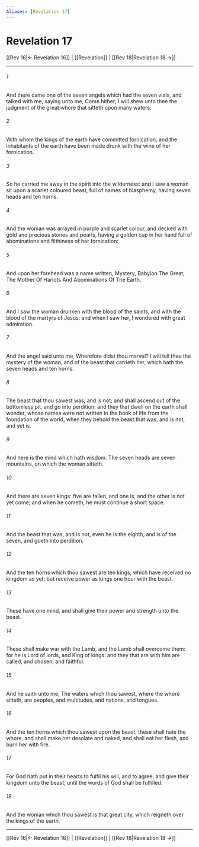 ```yaml
---
Aliases: [Revelation 17]
---
```

# Revelation 17

[[Rev 16|← Revelation 16]] | [[Revelation]] | [[Rev 18|Revelation 18 →]]
***



###### 1 
And there came one of the seven angels which had the seven vials, and talked with me, saying unto me, Come hither; I will shew unto thee the judgment of the great whore that sitteth upon many waters: 

###### 2 
With whom the kings of the earth have committed fornication, and the inhabitants of the earth have been made drunk with the wine of her fornication. 

###### 3 
So he carried me away in the spirit into the wilderness: and I saw a woman sit upon a scarlet coloured beast, full of names of blasphemy, having seven heads and ten horns. 

###### 4 
And the woman was arrayed in purple and scarlet colour, and decked with gold and precious stones and pearls, having a golden cup in her hand full of abominations and filthiness of her fornication: 

###### 5 
And upon her forehead was a name written, Mystery, Babylon The Great, The Mother Of Harlots And Abominations Of The Earth. 

###### 6 
And I saw the woman drunken with the blood of the saints, and with the blood of the martyrs of Jesus: and when I saw her, I wondered with great admiration. 

###### 7 
And the angel said unto me, Wherefore didst thou marvel? I will tell thee the mystery of the woman, and of the beast that carrieth her, which hath the seven heads and ten horns. 

###### 8 
The beast that thou sawest was, and is not; and shall ascend out of the bottomless pit, and go into perdition: and they that dwell on the earth shall wonder, whose names were not written in the book of life from the foundation of the world, when they behold the beast that was, and is not, and yet is. 

###### 9 
And here is the mind which hath wisdom. The seven heads are seven mountains, on which the woman sitteth. 

###### 10 
And there are seven kings: five are fallen, and one is, and the other is not yet come; and when he cometh, he must continue a short space. 

###### 11 
And the beast that was, and is not, even he is the eighth, and is of the seven, and goeth into perdition. 

###### 12 
And the ten horns which thou sawest are ten kings, which have received no kingdom as yet; but receive power as kings one hour with the beast. 

###### 13 
These have one mind, and shall give their power and strength unto the beast. 

###### 14 
These shall make war with the Lamb, and the Lamb shall overcome them: for he is Lord of lords, and King of kings: and they that are with him are called, and chosen, and faithful. 

###### 15 
And he saith unto me, The waters which thou sawest, where the whore sitteth, are peoples, and multitudes, and nations, and tongues. 

###### 16 
And the ten horns which thou sawest upon the beast, these shall hate the whore, and shall make her desolate and naked, and shall eat her flesh, and burn her with fire. 

###### 17 
For God hath put in their hearts to fulfil his will, and to agree, and give their kingdom unto the beast, until the words of God shall be fulfilled. 

###### 18 
And the woman which thou sawest is that great city, which reigneth over the kings of the earth.

***
[[Rev 16|← Revelation 16]] | [[Revelation]] | [[Rev 18|Revelation 18 →]]
